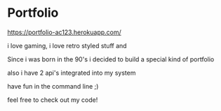 # Portfolio

https://portfolio-ac123.herokuapp.com/

i love gaming, i love retro styled stuff and

Since i was born in the 90's i decided to build a special kind of portfolio

also i have 2 api's integrated into my system

have fun in the command line ;)

feel free to check out my code!
